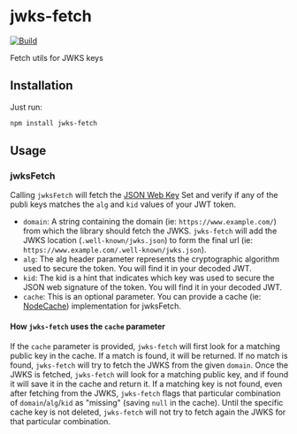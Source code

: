 # jwks-fetch

[![Build](https://github.com/nearform/jwks-fetch/workflows/CI/badge.svg)](https://github.com/nearform/jwks-fetch/actions?query=workflow%3ACI)

Fetch utils for JWKS keys

## Installation

Just run:

```bash
npm install jwks-fetch
```

## Usage

### jwksFetch

Calling `jwksFetch` will fetch the [JSON Web Key](https://tools.ietf.org/html/rfc7517) Set and verify if any of the publi keys matches the `alg` and `kid` values of your JWT token.

- `domain`: A string containing the domain (ie: `https://www.example.com/`) from which the library should fetch the JWKS. `jwks-fetch` will add the JWKS location (`.well-known/jwks.json`) to form the final url (ie: `https://www.example.com/.well-known/jwks.json`).
- `alg`: The alg header parameter represents the cryptographic algorithm used to secure the token. You will find it in your decoded JWT.
- `kid`: The kid is a hint that indicates which key was used to secure the JSON web signature of the token. You will find it in your decoded JWT.
- `cache`: This is an optional parameter. You can provide a cache (ie: [NodeCache](https://github.com/node-cache/node-cache)) implementation for jwksFetch.

#### How `jwks-fetch` uses the `cache` parameter

If the `cache` parameter is provided, `jwks-fetch` will first look for a matching public key in the cache.
If a match is found, it will be returned.
If no match is found, `jwks-fetch` will try to fetch the JWKS from the given `domain`.
Once the JWKS is fetched, `jwks-fetch` will look for a matching public key, and if found it will save it in the cache and return it.
If a matching key is not found, even after fetching from the JWKS, `jwks-fetch` flags that particular combination of `domain`/`alg`/`kid` as "missing" (saving `null` in the cache). Until the specific cache key is not deleted, `jwks-fetch` will not try to fetch again the JWKS for that particular combination.

